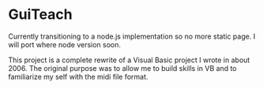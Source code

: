 # **GuiTeach**

Currently transitioning to a node.js implementation so no more static page. I will port where node version soon.


This project is a complete rewrite of a Visual Basic project I wrote in about 2006.
The original purpose was to allow me to build skills in VB and to familiarize my self with the midi file format. 


